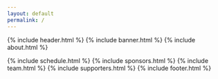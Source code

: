 ```yaml
---
layout: default
permalink: /
---
```



{% include header.html %}
{% include banner.html %}
{% include about.html %}

{% include schedule.html %}
{% include sponsors.html %}
{% include team.html %}
{% include supporters.html %}
 {% include footer.html %}

